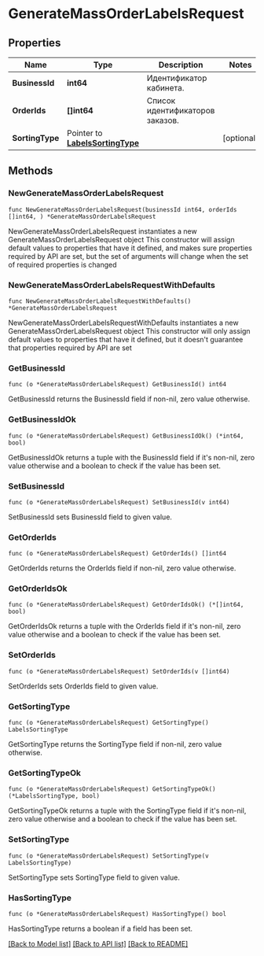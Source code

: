 # GenerateMassOrderLabelsRequest

## Properties

Name | Type | Description | Notes
------------ | ------------- | ------------- | -------------
**BusinessId** | **int64** | Идентификатор кабинета. | 
**OrderIds** | **[]int64** | Список идентификаторов заказов. | 
**SortingType** | Pointer to [**LabelsSortingType**](LabelsSortingType.md) |  | [optional] 

## Methods

### NewGenerateMassOrderLabelsRequest

`func NewGenerateMassOrderLabelsRequest(businessId int64, orderIds []int64, ) *GenerateMassOrderLabelsRequest`

NewGenerateMassOrderLabelsRequest instantiates a new GenerateMassOrderLabelsRequest object
This constructor will assign default values to properties that have it defined,
and makes sure properties required by API are set, but the set of arguments
will change when the set of required properties is changed

### NewGenerateMassOrderLabelsRequestWithDefaults

`func NewGenerateMassOrderLabelsRequestWithDefaults() *GenerateMassOrderLabelsRequest`

NewGenerateMassOrderLabelsRequestWithDefaults instantiates a new GenerateMassOrderLabelsRequest object
This constructor will only assign default values to properties that have it defined,
but it doesn't guarantee that properties required by API are set

### GetBusinessId

`func (o *GenerateMassOrderLabelsRequest) GetBusinessId() int64`

GetBusinessId returns the BusinessId field if non-nil, zero value otherwise.

### GetBusinessIdOk

`func (o *GenerateMassOrderLabelsRequest) GetBusinessIdOk() (*int64, bool)`

GetBusinessIdOk returns a tuple with the BusinessId field if it's non-nil, zero value otherwise
and a boolean to check if the value has been set.

### SetBusinessId

`func (o *GenerateMassOrderLabelsRequest) SetBusinessId(v int64)`

SetBusinessId sets BusinessId field to given value.


### GetOrderIds

`func (o *GenerateMassOrderLabelsRequest) GetOrderIds() []int64`

GetOrderIds returns the OrderIds field if non-nil, zero value otherwise.

### GetOrderIdsOk

`func (o *GenerateMassOrderLabelsRequest) GetOrderIdsOk() (*[]int64, bool)`

GetOrderIdsOk returns a tuple with the OrderIds field if it's non-nil, zero value otherwise
and a boolean to check if the value has been set.

### SetOrderIds

`func (o *GenerateMassOrderLabelsRequest) SetOrderIds(v []int64)`

SetOrderIds sets OrderIds field to given value.


### GetSortingType

`func (o *GenerateMassOrderLabelsRequest) GetSortingType() LabelsSortingType`

GetSortingType returns the SortingType field if non-nil, zero value otherwise.

### GetSortingTypeOk

`func (o *GenerateMassOrderLabelsRequest) GetSortingTypeOk() (*LabelsSortingType, bool)`

GetSortingTypeOk returns a tuple with the SortingType field if it's non-nil, zero value otherwise
and a boolean to check if the value has been set.

### SetSortingType

`func (o *GenerateMassOrderLabelsRequest) SetSortingType(v LabelsSortingType)`

SetSortingType sets SortingType field to given value.

### HasSortingType

`func (o *GenerateMassOrderLabelsRequest) HasSortingType() bool`

HasSortingType returns a boolean if a field has been set.


[[Back to Model list]](../README.md#documentation-for-models) [[Back to API list]](../README.md#documentation-for-api-endpoints) [[Back to README]](../README.md)


